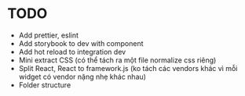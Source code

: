 # TODO
- Add prettier, eslint
- Add storybook to dev with component
- Add hot reload to integration dev
- Mini extract CSS (có thể tách ra một file normalize css riêng)
- Split React, React to framework.js (ko tách các vendors khác vì mỗi widget có vendor nặng nhẹ khác nhau)
- Folder structure